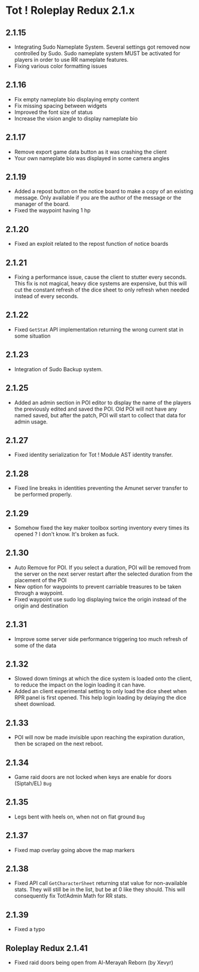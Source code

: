 # Tot ! Roleplay Redux 2.1.x

## 2.1.15
- Integrating Sudo Nameplate System. Several settings got removed now controlled by Sudo. Sudo nameplate system MUST be activated for players in order to use RR nameplate features.
- Fixing various color formatting issues

## 2.1.16
- Fix empty nameplate bio displaying empty content
- Fix missing spacing between widgets
- Improved the font size of status
- Increase the vision angle to display nameplate bio

## 2.1.17
- Remove export game data button as it was crashing the client
- Your own nameplate bio was displayed in some camera angles

## 2.1.19
- Added a repost button on the notice board to make a copy of an existing message. Only available if you are the author of the message or the manager of the board.
- Fixed the waypoint having 1 hp

## 2.1.20
- Fixed an exploit related to the repost function of notice boards

## 2.1.21
- Fixing a performance issue, cause the client to stutter every seconds. This fix is not magical, heavy dice systems are expensive, but this will cut the constant refresh of the dice sheet to only refresh when needed instead of every seconds.

## 2.1.22
- Fixed `GetStat` API implementation returning the wrong current stat in some situation

## 2.1.23
- Integration of Sudo Backup system.

## 2.1.25
- Added an admin section in POI editor to display the name of the players the previously edited and saved the POI. Old POI will not have any named saved, but after the patch, POI will start to collect that data for admin usage.

## 2.1.27
- Fixed identity serialization for Tot ! Module AST identity transfer. 

## 2.1.28
- Fixed line breaks in identities preventing the Amunet server transfer to be performed properly.

## 2.1.29
- Somehow fixed the key maker toolbox sorting inventory every times its opened ? I don't know. It's broken as fuck.

## 2.1.30
- Auto Remove for POI. If you select a duration, POI will be removed from the server on the next server restart after the selected duration from the placement of the POI
- New option for waypoints to prevent carriable treasures to be taken through a waypoint.
- Fixed waypoint use sudo log displaying twice the origin instead of the origin and destination

## 2.1.31
- Improve some server side performance triggering too much refresh of some of the data

## 2.1.32
- Slowed down timings at which the dice system is loaded onto the client, to reduce the impact on the login loading it can have.
- Added an client experimental setting to only load the dice sheet when RPR panel is first opened. This help login loading by delaying the dice sheet download.

## 2.1.33
- POI will now be made invisible upon reaching the expiration duration, then be scraped on the next reboot.

## 2.1.34
- Game raid doors are not locked when keys are enable for doors (Siptah/EL) `Bug`

## 2.1.35
- Legs bent with heels on, when not on flat ground `Bug`

## 2.1.37
-  Fixed map overlay going above the map markers

## 2.1.38
- Fixed API call `GetCharacterSheet` returning stat value for non-available stats. They will still be in the list, but be at 0 like they should. This will consequently fix Tot!Admin Math for RR stats.

## 2.1.39
- Fixed a typo

## Roleplay Redux 2.1.41
- Fixed raid doors being open from Al-Merayah Reborn (by Xevyr)